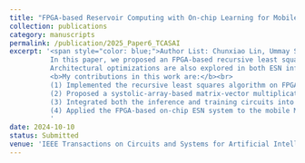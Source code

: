 ```yaml
---
title: "FPGA-based Reservoir Computing with On-chip Learning for Mobile MIMO Channel Prediction"
collection: publications
category: manuscripts
permalink: /publication/2025_Paper6_TCASAI
excerpt: '<span style="color: blue;">Author List: Chunxiao Lin, Ummay Sumaya Khan, Muhammad Farhan Azmine, Yang Yi</span><br> 
          In this paper, we proposed an FPGA-based recursive least squares (RLS) learning architecture for complete on-chip ESN training.
          Architectural optimizations are also explored in both ESN inference and RLS training for a mobile MIMO channel prediction task. <br>
          <b>My contributions in this work are:</b><br>
          (1) Implemented the recursive least squares algorithm on FPGA.
          (2) Proposed a systolic-array-based matrix-vector multiplication design, which enhances both the reservoir layer and output layer.
          (3) Integrated both the inference and training circuits into a unified, real-time ESN system with a Q-format fixed-point design.
          (4) Applied the FPGA-based on-chip ESN system to the mobile MIMO channel prediction task.
          '
date: 2024-10-10
status: Submitted
venue: 'IEEE Transactions on Circuits and Systems for Artificial Intelligence'
---
```

